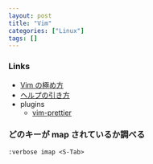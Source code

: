 ```yaml
---
layout: post
title: "Vim"
categories: ["Linux"]
tags: []
---
```


### Links

- [Vim の極め方](https://whileimautomaton.net/2008/08/vimworkshop3-kana-presentation)
- [ヘルプの引き方](https://vim-jp.org/vimdoc-ja/usr_02.html#02.8)
- plugins
  - [vim-prettier](https://github.com/prettier/vim-prettier)

### どのキーが map されているか調べる

```
:verbose imap <S-Tab>
```
